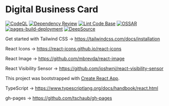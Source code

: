 # Digital Business Card

[![CodeQL](https://github.com/milliorn/Digital-Business-Card/actions/workflows/codeql-analysis.yml/badge.svg)](https://github.com/milliorn/Digital-Business-Card/actions/workflows/codeql-analysis.yml)
[![Dependency Review](https://github.com/milliorn/Digital-Business-Card/actions/workflows/dependency-review.yml/badge.svg)](https://github.com/milliorn/Digital-Business-Card/actions/workflows/dependency-review.yml)
[![Lint Code Base](https://github.com/milliorn/Digital-Business-Card/actions/workflows/super-linter.yml/badge.svg)](https://github.com/milliorn/Digital-Business-Card/actions/workflows/super-linter.yml)
[![OSSAR](https://github.com/milliorn/Digital-Business-Card/actions/workflows/ossar.yml/badge.svg)](https://github.com/milliorn/Digital-Business-Card/actions/workflows/ossar.yml)
[![pages-build-deployment](https://github.com/milliorn/Digital-Business-Card/actions/workflows/pages/pages-build-deployment/badge.svg)](https://github.com/milliorn/Digital-Business-Card/actions/workflows/pages/pages-build-deployment)
[![DeepSource](https://deepsource.io/gh/milliorn/Digital-Business-Card.svg/?label=active+issues&show_trend=true&token=fPQHM-iCKUX010--QSb8neLK)](https://deepsource.io/gh/milliorn/Digital-Business-Card/?ref=repository-badge)

Get started with Tailwind CSS -> <https://tailwindcss.com/docs/installation>

React Icons -> <https://react-icons.github.io/react-icons>

React Image -> <https://github.com/mbrevda/react-image>

React Visibility Sensor -> <https://github.com/joshwnj/react-visibility-sensor>

This project was bootstrapped with [Create React App](https://github.com/facebook/create-react-app).

TypeScript -> <https://www.typescriptlang.org/docs/handbook/react.html>

gh-pages -> <https://github.com/tschaub/gh-pages>
